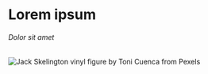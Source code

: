 # Lorem ipsum
###### Dolor sit amet

![Jack Skelington vinyl figure by Toni Cuenca from Pexels](https://images.pexels.com/photos/619419/pexels-photo-619419.jpeg)
